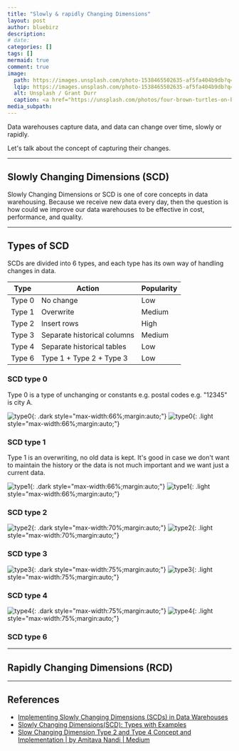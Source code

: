 ```yaml
---
title: "Slowly & rapidly Changing Dimensions"
layout: post
author: bluebirz
description:
# date: 
categories: []
tags: []
mermaid: true
comment: true
image:
  path: https://images.unsplash.com/photo-1538465502635-af5fa404b9db?q=80&w=1071&auto=format&fit=crop&ixlib=rb-4.1.0&ixid=M3wxMjA3fDB8MHxwaG90by1wYWdlfHx8fGVufDB8fHx8fA%3D%3D
  lqip: https://images.unsplash.com/photo-1538465502635-af5fa404b9db?q=10&w=1071&auto=format&fit=crop&ixlib=rb-4.1.0&ixid=M3wxMjA3fDB8MHxwaG90by1wYWdlfHx8fGVufDB8fHx8fA%3D%3D
  alt: Unsplash / Grant Durr
  caption: <a href="https://unsplash.com/photos/four-brown-turtles-on-brown-soil-o6yVQhM_-fg">Unsplash / Grant Durr</a>
media_subpath:
---
```


Data warehouses capture data, and data can change over time, slowly or rapidly.

Let's talk about the concept of capturing their changes.

---

## Slowly Changing Dimensions (SCD)

Slowly Changing Dimensions or SCD is one of core concepts in data warehousing. Because we receive new data every day, then the question is how could we improve our data warehouses to be effective in cost, performance, and quality.

---

## Types of SCD

SCDs are divided into 6 types, and each type has its own way of handling changes in data.

|Type|Action|Popularity|
|:-:|-|-|
|Type 0|No change|Low|
|Type 1|Overwrite|Medium|
|Type 2|Insert rows|High|
|Type 3|Separate historical columns|Medium|
|Type 4|Separate historical tables|Low|
|Type 6|Type 1 + Type 2 + Type 3|Low|

### SCD type 0

Type 0 is a type of unchanging or constants e.g. postal codes e.g. "12345" is city A.

![type0](../assets/img/tmp/scd-type0-dark.png){: .dark style="max-width:66%;margin:auto;"}
![type0](../assets/img/tmp/scd-type0-light.png){: .light style="max-width:66%;margin:auto;"}

### SCD type 1

Type 1 is an overwriting, no old data is kept. It's good in case we don't want to maintain the history or the data is not much important and we want just a current data.

![type1](../assets/img/tmp/scd-type1-dark.png){: .dark style="max-width:66%;margin:auto;"}
![type1](../assets/img/tmp/scd-type1-light.png){: .light style="max-width:66%;margin:auto;"}

### SCD type 2

![type2](../assets/img/tmp/scd-type2-dark.png){: .dark style="max-width:70%;margin:auto;"}
![type2](../assets/img/tmp/scd-type2-light.png){: .light style="max-width:70%;margin:auto;"}

### SCD type 3

![type3](../assets/img/tmp/scd-type3-dark.png){: .dark style="max-width:75%;margin:auto;"}
![type3](../assets/img/tmp/scd-type3-light.png){: .light style="max-width:75%;margin:auto;"}

### SCD type 4

![type4](../assets/img/tmp/scd-type4-dark.png){: .dark style="max-width:75%;margin:auto;"}
![type4](../assets/img/tmp/scd-type4-light.png){: .light style="max-width:75%;margin:auto;"}

### SCD type 6

---

## Rapidly Changing Dimensions (RCD)

---

## References

- [Implementing Slowly Changing Dimensions (SCDs) in Data Warehouses](https://www.sqlshack.com/implementing-slowly-changing-dimensions-scds-in-data-warehouses/)
- [Slowly Changing Dimensions(SCD): Types with Examples](https://hevodata.com/learn/slowly-changing-dimensions/)
- [Slow Changing Dimension Type 2 and Type 4 Concept and Implementation \| by Amitava Nandi \| Medium](https://apu-nandi88.medium.com/slow-changing-dimension-type-2-and-type-4-concept-and-implementation-398c8dec7030)
